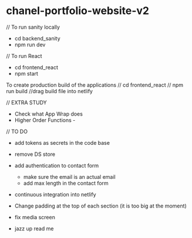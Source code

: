# chanel-portfolio-website-v2

// To run sanity locally 
- cd backend_sanity
- npm run dev 

// To run React
- cd frontend_react
- npm start

To create production build of the applications
// cd frontend_react
// npm run build 
//drag build file into netlify

// EXTRA STUDY 
- Check what App Wrap does
- Higher Order Functions - 

// TO DO 
- add tokens as secrets in the code base
- remove DS store


- add authentication to contact form
  - make sure the email is an actual email 
  - add max length in the contact form 


- continuous integration into netlify


- Change padding at the top of each section (it is too big at the moment)
- fix media screen  


- jazz up read me